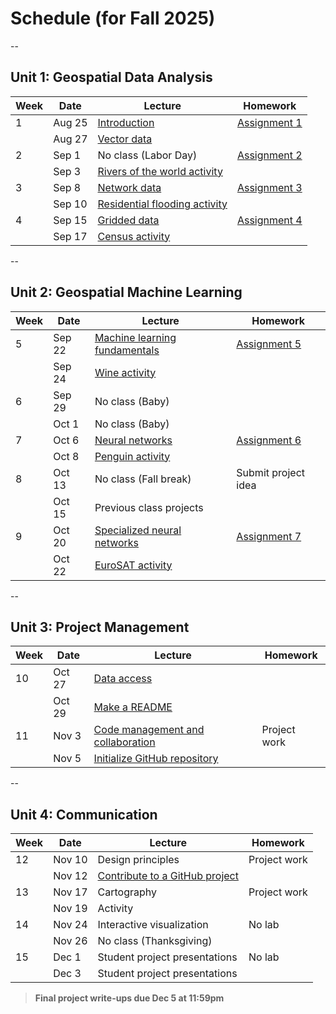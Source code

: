# Schedule (for Fall 2025)
--
## Unit 1: Geospatial Data Analysis

| Week | Date    | Lecture                     | Homework       |
|------|---------|-----------------------------|----------------|
| 1    | Aug 25  | [Introduction](../lectures/unit1/lecture-1.ipynb)                | [Assignment 1](../labs/assignment1.md)   |
|      | Aug 27  | [Vector data](../lectures/unit1/lecture-2.ipynb)                 |                |
| 2    | Sep 1   | No class (Labor Day)        | [Assignment 2](../labs/assignment2.md)   |
|      | Sep 3   | [Rivers of the world activity](../activities/rivers.md)                    |                |
| 3    | Sep 8   | [Network data](../lectures/unit1/lecture-3.ipynb)                | [Assignment 3](../labs/assignment3.md)   |
|      | Sep 10  | [Residential flooding activity](../activities/flooding.md)                    |                |
| 4    | Sep 15  | [Gridded data](../lectures/unit1/lecture-4a.ipynb)                | [Assignment 4](../labs/assignment4.md)   |
|      | Sep 17  | [Census activity](../activities/census.md)                    |                |
--

## Unit 2: Geospatial Machine Learning

| Week | Date    | Lecture                                     | Homework       |
|------|---------|---------------------------------------------|----------------|
| 5    | Sep 22  | [Machine learning fundamentals](../lectures/unit2/lecture-5.ipynb)               | [Assignment 5](../labs/assignment5.md)   |
|      | Sep 24  | [Wine activity](../activities/wines.md)                               |                |
| 6    | Sep 29  | No class (Baby)                             |                |
|      | Oct 1   | No class (Baby)                             |                |
| 7    | Oct 6   | [Neural networks](../lectures/unit2/lecture-6b.ipynb)                         | [Assignment 6](../labs/assignment3.md)   |
|      | Oct 8   | [Penguin activity](../activities/penguins.md)                        |                |
| 8    | Oct 13  | No class (Fall break)                       | Submit project idea         |
|      | Oct 15  | Previous class projects                     |                |
| 9    | Oct 20  | [Specialized neural networks](../lectures/unit2/lecture-7.ipynb)                       | [Assignment 7](../labs/assignment7.md)        |
|      | Oct 22  | [EuroSAT activity](../activities/eurosat.ipynb)                     |                |
--
## Unit 3: Project Management

| Week | Date    | Lecture           | Homework            |
|------|---------|-------------------|---------------------|
| 10   | Oct 27  | [Data access](../lectures/unit3/lecture-8.ipynb)   |   |
|      | Oct 29  | [Make a README](../final-project/readme.md)          |                     |
| 11   | Nov 3   | [Code management and collaboration](../lectures/unit3/lecture-9.ipynb)    | Project work        |
|      | Nov 5   | [Initialize GitHub repository](../final-project/initialize.md)        |                     |

--

## Unit 4: Communication

| Week | Date    | Lecture                  | Homework       |
|------|---------|--------------------------|----------------|
| 12   | Nov 10  | Design principles         | Project work   |
|      | Nov 12  | [Contribute to a GitHub project](../activities/contribute.md)                  |                |
| 13   | Nov 17  | Cartography               | Project work   |
|      | Nov 19  | Activity                  |                |
| 14   | Nov 24  | Interactive visualization | No lab         |
|      | Nov 26  | No class (Thanksgiving)   |                |
| 15   | Dec 1   | Student project presentations | No lab     |
|      | Dec 3   | Student project presentations |           |

> **Final project write-ups due Dec 5 at 11:59pm**